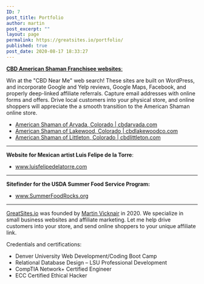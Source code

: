 ```yaml
---
ID: 7
post_title: Portfolio
author: martin
post_excerpt: ""
layout: page
permalink: https://greatsites.io/portfolio/
published: true
post_date: 2020-08-17 18:33:27
---
```

<!-- wp:paragraph {"textColor":"black"} -->
<p class="has-black-color has-text-color"><a href="/american-shaman-franchise-support"><strong>CBD American Shaman Franchisee websites</strong>:</a> </p>
<!-- /wp:paragraph -->

<!-- wp:paragraph -->
<p>Win at the "CBD Near Me" web search! These sites are built on WordPress, and incorporate Google and Yelp reviews, Google Maps, Facebook, and properly deep-linked affiliate referrals. Capture email addresses with online forms and offers. Drive local customers into your physical store, and online shoppers will appreciate the a smooth transition to the American Shaman online store.</p>
<!-- /wp:paragraph -->

<!-- wp:list -->
<ul><li><a href="https://cbdarvada.com">American Shaman of Arvada, Colorado | cbdarvada.com </a></li><li><a href="https://cbdlakewoodco.com">American Shaman of Lakewood, Colorado | cbdlakewoodco.com </a></li><li><a href="https://cbdlittleton.com" rel="nofollow">American Shaman of Littleton, Colorado | cbdlittleton.com</a> </li></ul>
<!-- /wp:list -->

<!-- wp:separator -->
<hr class="wp-block-separator"/>
<!-- /wp:separator -->

<!-- wp:paragraph -->
<p><strong>Website for Mexican artist Luis Felipe de la Torre</strong>: </p>
<!-- /wp:paragraph -->

<!-- wp:list -->
<ul><li><a href="https://luisfelipedelatorre.com">www.luisfelipedelatorre.com</a> </li></ul>
<!-- /wp:list -->

<!-- wp:separator -->
<hr class="wp-block-separator"/>
<!-- /wp:separator -->

<!-- wp:paragraph -->
<p><strong>Sitefinder for the USDA Summer Food Service Program:</strong> </p>
<!-- /wp:paragraph -->

<!-- wp:list -->
<ul><li><a href="https://SummerFoodRocks.org">www.SummerFoodRocks.org</a> </li></ul>
<!-- /wp:list -->

<!-- wp:separator {"className":"is-style-wide"} -->
<hr class="wp-block-separator is-style-wide"/>
<!-- /wp:separator -->

<!-- wp:paragraph {"textColor":"black"} -->
<p class="has-black-color has-text-color"><a href="https://linkedin.com/company/greatsites">GreatSites.io</a> was founded by <a href="https://linkedin.com/in/martinvicknair">Martin Vicknair</a> in 2020. We specialize in small business websites and affiliate marketing. Let me help drive customers into your store, and send online shoppers to your unique affiliate link.</p>
<!-- /wp:paragraph -->

<!-- wp:paragraph -->
<p>Credentials and certifications:</p>
<!-- /wp:paragraph -->

<!-- wp:list -->
<ul><li>Denver University Web Development/Coding Boot Camp</li><li>Relational Database Design – LSU Professional Development</li><li>CompTIA Network+ Certified Engineer</li><li>ECC Certified Ethical Hacker</li></ul>
<!-- /wp:list -->